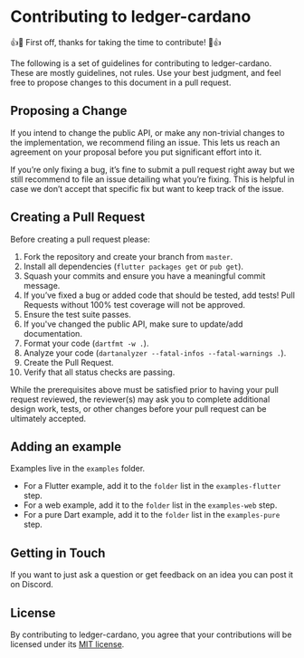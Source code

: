 # Contributing to ledger-cardano

👍🎉 First off, thanks for taking the time to contribute! 🎉👍

The following is a set of guidelines for contributing to ledger-cardano.
These are mostly guidelines, not rules. Use your best judgment,
and feel free to propose changes to this document in a pull request.

## Proposing a Change

If you intend to change the public API, or make any non-trivial changes
to the implementation, we recommend filing an issue.
This lets us reach an agreement on your proposal before you put significant
effort into it.

If you’re only fixing a bug, it’s fine to submit a pull request right away
but we still recommend to file an issue detailing what you’re fixing.
This is helpful in case we don’t accept that specific fix but want to keep
track of the issue.

## Creating a Pull Request

Before creating a pull request please:

1. Fork the repository and create your branch from `master`.
1. Install all dependencies (`flutter packages get` or `pub get`).
1. Squash your commits and ensure you have a meaningful commit message.
1. If you’ve fixed a bug or added code that should be tested, add tests!
   Pull Requests without 100% test coverage will not be approved.
1. Ensure the test suite passes.
1. If you've changed the public API, make sure to update/add documentation.
1. Format your code (`dartfmt -w .`).
1. Analyze your code (`dartanalyzer --fatal-infos --fatal-warnings .`).
1. Create the Pull Request.
1. Verify that all status checks are passing.

While the prerequisites above must be satisfied prior to having your
pull request reviewed, the reviewer(s) may ask you to complete additional
design work, tests, or other changes before your pull request can be ultimately
accepted.

## Adding an example

Examples live in the `examples` folder.

- For a Flutter example, add it to the `folder` list in the `examples-flutter`
  step.
- For a web example, add it to the `folder` list in the `examples-web` step.
- For a pure Dart example, add it to the `folder` list in the `examples-pure`
  step.

## Getting in Touch

If you want to just ask a question or get feedback on an idea you can post it
on Discord.

## License

By contributing to ledger-cardano, you agree that your contributions will be licensed
under its [MIT license](LICENSE).